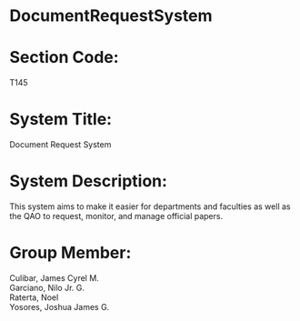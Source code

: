 # DocumentRequestSystem

# Section Code:

T145

# System Title:

Document Request System

# System Description:

This system aims to make it easier for departments and faculties as well as the QAO to request, monitor, and manage official papers.

# Group Member:

Culibar, James Cyrel M. <br>
Garciano, Nilo Jr. G. <br>
Raterta, Noel <br>
Yosores, Joshua James G.
